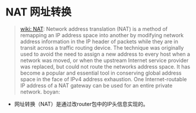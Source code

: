 # NAT 网址转换
> [wiki: NAT](https://en.wikipedia.org/wiki/Network_address_translation): 
Network address translation (NAT) is a method of remapping an IP address space into another by modifying network address information in the IP header of packets while they are in transit across a traffic routing device.
The technique was originally used to avoid the need to assign a new address to every host when a network was moved, or when the upstream Internet service provider was replaced, but could not route the networks address space. 
It has become a popular and essential tool in conserving global address space in the face of IPv4 address exhaustion. 
One Internet-routable IP address of a NAT gateway can be used for an entire private network.
> boyan:  
- 网址转换（NAT）是通过改router包中的IP头信息实现的。
